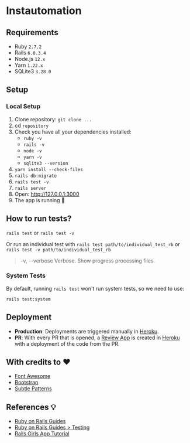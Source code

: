 # Instautomation

## Requirements 

* Ruby `2.7.2`
* Rails `6.0.3.4`
* Node.js  `12.x`
* Yarn `1.22.x`
* SQLite3 `3.28.0`

## Setup

### Local Setup
1. Clone repository: `git clone ...`
1. cd `repository`
1. Check you have all your dependencies installed:
   * `ruby -v`
   * `rails -v`
   * `node -v`
   * `yarn -v`
   * `sqlite3 --version`
1. `yarn install --check-files` 
2. `rails db:migrate`
3. `rails test -v`
4. `rails server`
5. Open: http://127.0.0.1:3000
6. The app is running :tada:

## How to run tests?

`rails test` or `rails test -v`

Or run an individual test with `rails test path/to/individual_test_rb` or `rails test -v path/to/individual_test_rb`

> -v, --verbose Verbose. Show progress processing files.

### System Tests

By default, running `rails test` won't run system tests, so we need to use: 

`rails test:system`

## Deployment

* **Production**: Deployments are triggered manually in [Heroku](https://www.heroku.com/).
* **PR**: With every PR that is opened, a [Review App](https://devcenter.heroku.com/articles/github-integration-review-apps) is created in  [Heroku](https://www.heroku.com/) with a deployment of the code from the PR. 

## With credits to :heart:

* [Font Awesome](http://fontawesome.io/)
* [Bootstrap](http://getbootstrap.com/)
* [Subtle Patterns](www.toptal.com/designers/subtlepatterns/)

## References :bulb:

* [Ruby on Rails Guides](https://guides.rubyonrails.org/) 
* [Ruby on Rails Guides > Testing](https://guides.rubyonrails.org/testing.html)
* [Rails Girls App Tutorial](http://guides.railsgirls.com/app)
